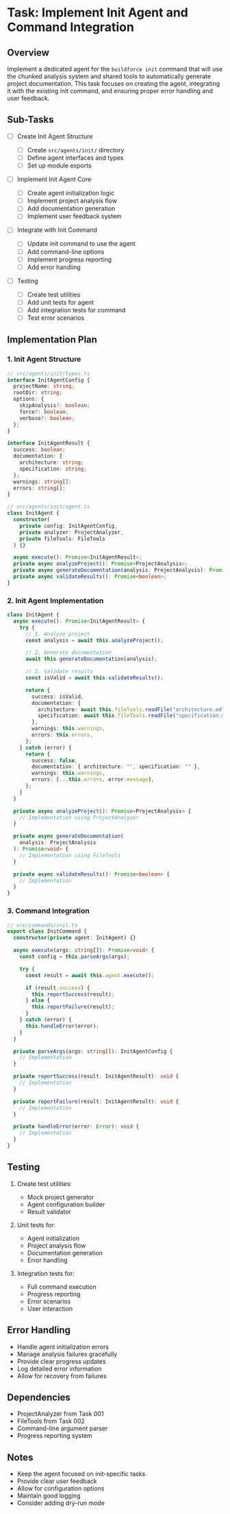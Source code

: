 # Task: Implement Init Agent and Command Integration

## Overview

Implement a dedicated agent for the `buildforce init` command that will use the chunked analysis system and shared tools to automatically generate project documentation. This task focuses on creating the agent, integrating it with the existing init command, and ensuring proper error handling and user feedback.

## Sub-Tasks

- [ ] Create Init Agent Structure

  - [ ] Create `src/agents/init/` directory
  - [ ] Define agent interfaces and types
  - [ ] Set up module exports

- [ ] Implement Init Agent Core

  - [ ] Create agent initialization logic
  - [ ] Implement project analysis flow
  - [ ] Add documentation generation
  - [ ] Implement user feedback system

- [ ] Integrate with Init Command

  - [ ] Update init command to use the agent
  - [ ] Add command-line options
  - [ ] Implement progress reporting
  - [ ] Add error handling

- [ ] Testing
  - [ ] Create test utilities
  - [ ] Add unit tests for agent
  - [ ] Add integration tests for command
  - [ ] Test error scenarios

## Implementation Plan

### 1. Init Agent Structure

```typescript
// src/agents/init/types.ts
interface InitAgentConfig {
  projectName: string;
  rootDir: string;
  options: {
    skipAnalysis?: boolean;
    force?: boolean;
    verbose?: boolean;
  };
}

interface InitAgentResult {
  success: boolean;
  documentation: {
    architecture: string;
    specification: string;
  };
  warnings: string[];
  errors: string[];
}

// src/agents/init/agent.ts
class InitAgent {
  constructor(
    private config: InitAgentConfig,
    private analyzer: ProjectAnalyzer,
    private fileTools: FileTools
  ) {}

  async execute(): Promise<InitAgentResult>;
  private async analyzeProject(): Promise<ProjectAnalysis>;
  private async generateDocumentation(analysis: ProjectAnalysis): Promise<void>;
  private async validateResults(): Promise<boolean>;
}
```

### 2. Init Agent Implementation

```typescript
class InitAgent {
  async execute(): Promise<InitAgentResult> {
    try {
      // 1. Analyze project
      const analysis = await this.analyzeProject();

      // 2. Generate documentation
      await this.generateDocumentation(analysis);

      // 3. Validate results
      const isValid = await this.validateResults();

      return {
        success: isValid,
        documentation: {
          architecture: await this.fileTools.readFile("architecture.md"),
          specification: await this.fileTools.readFile("specification.md"),
        },
        warnings: this.warnings,
        errors: this.errors,
      };
    } catch (error) {
      return {
        success: false,
        documentation: { architecture: "", specification: "" },
        warnings: this.warnings,
        errors: [...this.errors, error.message],
      };
    }
  }

  private async analyzeProject(): Promise<ProjectAnalysis> {
    // Implementation using ProjectAnalyzer
  }

  private async generateDocumentation(
    analysis: ProjectAnalysis
  ): Promise<void> {
    // Implementation using FileTools
  }

  private async validateResults(): Promise<boolean> {
    // Implementation
  }
}
```

### 3. Command Integration

```typescript
// src/commands/init.ts
export class InitCommand {
  constructor(private agent: InitAgent) {}

  async execute(args: string[]): Promise<void> {
    const config = this.parseArgs(args);

    try {
      const result = await this.agent.execute();

      if (result.success) {
        this.reportSuccess(result);
      } else {
        this.reportFailure(result);
      }
    } catch (error) {
      this.handleError(error);
    }
  }

  private parseArgs(args: string[]): InitAgentConfig {
    // Implementation
  }

  private reportSuccess(result: InitAgentResult): void {
    // Implementation
  }

  private reportFailure(result: InitAgentResult): void {
    // Implementation
  }

  private handleError(error: Error): void {
    // Implementation
  }
}
```

## Testing

1. Create test utilities:

   - Mock project generator
   - Agent configuration builder
   - Result validator

2. Unit tests for:

   - Agent initialization
   - Project analysis flow
   - Documentation generation
   - Error handling

3. Integration tests for:
   - Full command execution
   - Progress reporting
   - Error scenarios
   - User interaction

## Error Handling

- Handle agent initialization errors
- Manage analysis failures gracefully
- Provide clear progress updates
- Log detailed error information
- Allow for recovery from failures

## Dependencies

- ProjectAnalyzer from Task 001
- FileTools from Task 002
- Command-line argument parser
- Progress reporting system

## Notes

- Keep the agent focused on init-specific tasks
- Provide clear user feedback
- Allow for configuration options
- Maintain good logging
- Consider adding dry-run mode

